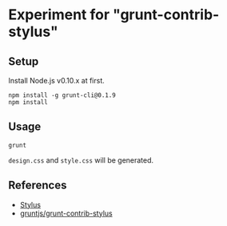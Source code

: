 # Experiment for "grunt-contrib-stylus"

## Setup

Install Node.js v0.10.x at first.

```
npm install -g grunt-cli@0.1.9
npm install
```

## Usage

```
grunt
```

`design.css` and `style.css` will be generated.

## References

* [Stylus](http://learnboost.github.io/stylus/)
* [gruntjs/grunt-contrib-stylus](https://github.com/gruntjs/grunt-contrib-stylus)
